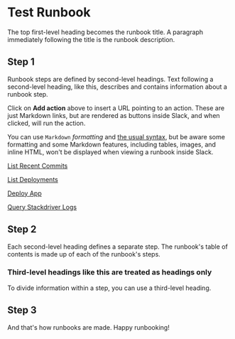 # Test Runbook

The top first-level heading becomes the runbook title. A paragraph immediately following the title is the runbook description.

## Step 1

Runbook steps are defined by second-level headings. Text following a second-level heading, like this, describes and contains information about a runbook step.

Click on **Add action** above to insert a URL pointing to an action. These are just Markdown links, but are rendered as buttons inside Slack, and when clicked, will run the action.

You can use `Markdown` *formatting* and [the usual syntax](https://github.com/adam-p/markdown-here/wiki/Markdown-Cheatsheet), but be aware some formatting and some Markdown features, including tables, images, and inline HTML, won't be displayed when viewing a runbook inside Slack.

[List Recent Commits](https://console.transposit.com/mc/t/yoko-test-mc-team/actions/list_recent_commits)

[List Deployments](https://console.transposit.com/mc/t/yoko-test-mc-team/actions/list_deployments)

[Deploy App](https://console.transposit.com/mc/t/yoko-test-mc-team/actions/deploy_app)


[Query Stackdriver Logs](https://console.transposit.com/mc/t/yoko-test-mc-team/actions/query_stackdriver_logs)
## Step 2

Each second-level heading defines a separate step. The runbook's table of contents is made up of each of the runbook's steps.

### Third-level headings like this are treated as headings only

To divide information within a step, you can use a third-level heading.

## Step 3

And that's how runbooks are made. Happy runbooking!